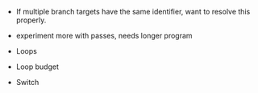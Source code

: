 - If multiple branch targets have the same identifier, want to resolve this
  properly.

- experiment more with passes, needs longer program

- Loops

- Loop budget

- Switch
